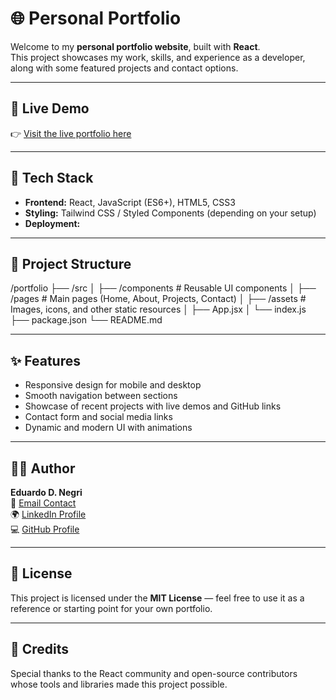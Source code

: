 # 🌐 Personal Portfolio

Welcome to my **personal portfolio website**, built with **React**.  
This project showcases my work, skills, and experience as a developer, along with some featured projects and contact options.

---

## 🚀 Live Demo

👉 [Visit the live portfolio here](https://your-deployment-link.com)

---

## 🧩 Tech Stack

- **Frontend:** React, JavaScript (ES6+), HTML5, CSS3  
- **Styling:** Tailwind CSS / Styled Components (depending on your setup)  
- **Deployment:**   

---

## 📂 Project Structure

/portfolio
├── /src
│ ├── /components # Reusable UI components
│ ├── /pages # Main pages (Home, About, Projects, Contact)
│ ├── /assets # Images, icons, and other static resources
│ ├── App.jsx
│ └── index.js
├── package.json
└── README.md

---

## ✨ Features

- Responsive design for mobile and desktop  
- Smooth navigation between sections  
- Showcase of recent projects with live demos and GitHub links  
- Contact form and social media links  
- Dynamic and modern UI with animations

---

## 👨‍💻 Author

**Eduardo D. Negri**  
📧 [Email Contact](edu.denegri@gmail.com)  
🌍 [LinkedIn Profile](https://www.linkedin.com/in/eduardodnegri/)  
💻 [GitHub Profile](https://github.com/edu8686)

---

## 🪪 License

This project is licensed under the **MIT License** — feel free to use it as a reference or starting point for your own portfolio.

---

## 💬 Credits

Special thanks to the React community and open-source contributors whose tools and libraries made this project possible.
